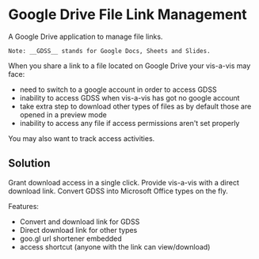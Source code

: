 # Google Drive File Link Management

A Google Drive application to manage file links.

```Note: __GDSS__ stands for Google Docs, Sheets and Slides.```

When you share a link to a file located on Google Drive your vis-a-vis 
may face:
 * need to switch to a google account in order to access GDSS
 * inability to access GDSS when vis-a-vis has got no google account
 * take extra step to download other types of files as by default those
   are opened in a preview mode
 * inability to access any file if access permissions aren't
   set properly

You may also want to track access activities.

## Solution

Grant download access in a single click.
Provide vis-a-vis with a direct download link.
Convert GDSS into Microsoft Office types on the fly.

Features:
 * Convert and download link for GDSS
 * Direct download link for other types
 * goo.gl url shortener embedded
 * access shortcut (anyone with the link can view/download)
 


